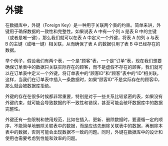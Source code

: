 # 外键
在数据库中，外键（Foreign Key）是一种用于关联两个表的约束。简单来讲，外键用于确保数据的一致性和完整性。如果说表 A 中有一个列 a 是表 B 中的主键（或者是唯一键），那么我们就可以在表 A 中定义一个外键，将表 A 的列 a 与表 B 的主键（或唯一键）相关联，从而确保了表 A 的数据引用了表 B 中已经存在的数据。

举个例子，假设我们有两个表，一个是“顾客”表，一个是“订单”表，现在我们想要确保订单表中的数据只关联实际存在的顾客，而不是虚假不存在的顾客，我们就可以在订单表中定义一个外键，将订单表中的“顾客ID”和“顾客”表中的“ID”相关联。这样，当我们在订单表中插入一条数据时，如果“顾客ID”不是实际存在的顾客ID，那么就会被数据库拒绝。

外键的存在在很多时候都非常重要，特别是对于一些关系比较紧密的表，如果没有外键约束，就可能会导致数据的不一致性和错误，甚至可能会破坏数据库中的数据完整性。

外键还有一些限制和使用规范，比如在插入、更新、删除数据时，要遵循一定的顺序，不能简单地删除关联表中的数据，而是应该先删除关联表中的数据，再删除本表中的数据，否则可能会出现数据不一致的问题。同时，外键在数据库中的设计和使用也需要考虑到性能和效率的问题。